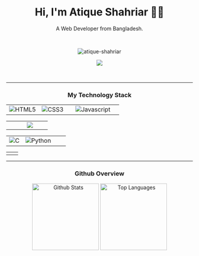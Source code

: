 <h1 align="center">Hi, I'm Atique Shahriar 👨‍💻</h1>
<p align="center">A Web Developer from Bangladesh.</p>


<p align="center">
    <a href="https://www.linkedin.com/in/atique-shahriar/"><img
            src="https://img.shields.io/badge/LinkedIn-0077B5?style=for-the-badge&logo=linkedin&logoColor=white"
            alt="" /></a>
    <a href="https://www.facebook.com/atiqueshahriarr"><img
            src="https://img.shields.io/badge/Facebook-1877F2?style=for-the-badge&logo=facebook&logoColor=white"
            alt="" /></a>
</p>


<p align="center"> <img
        src="https://komarev.com/ghpvc/?username=atique-shahriar&label=Profile%20views&color=0e75b6&style=flat"
        alt="atique-shahriar" /></p>


<p align="center">
    <img
        src="https://github-readme-streak-stats.herokuapp.com/?user=atique-shahriar&stroke=ffffff&background=27272a&ring=22c55e&fire=22c55e&currStreakNum=ffffff&currStreakLabel=22c55e&sideNums=ffffff&sideLabels=ffffff&dates=ffffff&hide_border=true" />
</p>


<p align="center">
    <a href="mailto:satique06@gmail.com"><img
            src="https://img.shields.io/badge/Gmail-D14836?style=for-the-badge&logo=gmail&logoColor=white" alt="" /></a>
    <a href="https://github.com/atique-shahriar"><img
            src="https://img.shields.io/badge/GitHub-100000?style=for-the-badge&logo=github&logoColor=white"
            alt="" /></a>
    <!-- <a href="https://www.facebook.com/atiqueshahriarr"><img
            src="https://img.shields.io/badge/Google_Scholar-4285F4?style=for-the-badge&logo=google-scholar&logoColor=white"
            alt="" /></a> -->
</p>



<hr>
<h3 align="center">My Technology Stack</h3>
<table align="center">
    <tr>
        <td><img src="https://img.shields.io/badge/HTML5-E34F26?style=for-the-badge&logo=html5&logoColor=white"
                alt="HTML5" /></td>
        <td>
            <img src="https://img.shields.io/badge/CSS3-1572B6?style=for-the-badge&logo=css3&logoColor=white"
                alt="CSS3" />
        </td>
        <td align="center">
            <img src="https://img.shields.io/badge/Tailwind_CSS-38B2AC?style=for-the-badge&logo=tailwind-css&logoColor=white"
                alt="" />
        </td>
        <td>
            <img src="https://img.shields.io/badge/JavaScript-323330?style=for-the-badge&logo=javascript&logoColor=F7DF1E"
                alt="Javascript" />
        </td>
                <td>
            <img src="https://img.shields.io/badge/React-20232A?style=for-the-badge&logo=react&logoColor=61DAFB"
                alt="" />
        </td>
    </tr>
</table>


<table align="center">
    <tr>
                <td>
            <img src="https://img.shields.io/badge/Node%20js-339933?style=for-the-badge&logo=nodedotjs&logoColor=white"
                alt="" />
        </td>
        <td>
            <img src="https://img.shields.io/badge/MongoDB-4EA94B?style=for-the-badge&logo=mongodb&logoColor=white"
                alt="" />
        </td>
                <td>
            <img src="https://img.shields.io/badge/Express%20js-000000?style=for-the-badge&logo=express&logoColor=white"
                alt="" />
        </td>
                <td>
            <img src="https://img.shields.io/badge/firebase-ffca28?style=for-the-badge&logo=firebase&logoColor=black" />
        </td>
                <td>
            <img src="https://img.shields.io/badge/Netlify-00C7B7?style=for-the-badge&logo=netlify&logoColor=white"
                alt="" />
        </td>
                <td>
            <img src="https://img.shields.io/badge/Vercel-000000?style=for-the-badge&logo=vercel&logoColor=white"
                alt="" />
        </td>
    </tr>
</table>

<table align="center">
    <tr>
                <td align="center">
            <img src="https://img.shields.io/badge/C-00599C?style=for-the-badge&logo=c&logoColor=white" alt="C" />
        </td>
        <td>
            <img src="https://img.shields.io/badge/Python-FFD43B?style=for-the-badge&logo=python&logoColor=blue"
                alt="Python" />
        </td>
        <td>
            <img src="https://img.shields.io/badge/Numpy-777BB4?style=for-the-badge&logo=numpy&logoColor=white"
                alt="" />
        </td>
        <td>
            <img src="https://img.shields.io/badge/Pandas-2C2D72?style=for-the-badge&logo=pandas&logoColor=white"
                alt="" />
        </td>
    </tr>
</table>

<table align="center">
    <tr>
        <td align="center">
            <img src="https://img.shields.io/badge/Adobe%20XD-470137?style=for-the-badge&logo=Adobe%20XD&logoColor=white"
                alt="" />
        </td>
        <td>
            <img src="https://img.shields.io/badge/Figma-F24E1E?style=for-the-badge&logo=figma&logoColor=white"
                alt="" />
        </td>
    </tr>
</table>


<hr>
<h3 align="center">Github Overview</h3>
<p align="center">
    <img src="https://github-readme-stats.vercel.app/api?username=atique-shahriar&theme=dracula&show_icons=true"
        alt="Github Stats" style="height: 180px;" />
    <img src="https://github-readme-stats.vercel.app/api/top-langs/?username=atique-shahriar&langs_count=10&title_color=22c55e&text_color=ffffff&icon_color=22c55e&bg_color=27272a&hide_border=true&locale=en&custom_title=Top%20%Languages"
        alt="Top Languages" style="height: 180px;" />
</p>
